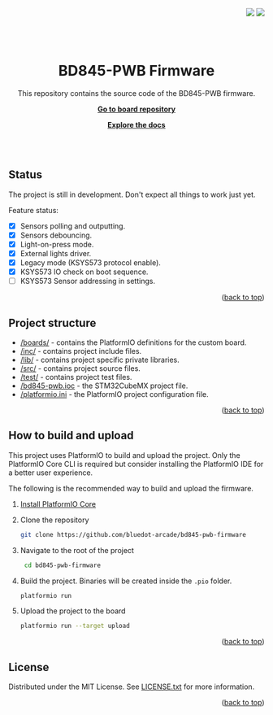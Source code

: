 <p align="right">
    <a name="readme-top"></a>
    <a href="/LICENSE.txt"><img src="https://img.shields.io/badge/license-MIT-green" /></a> <a href=""><img src="https://img.shields.io/badge/version-0.0.3-red" /></a> 
</p>
<br><br>
<p align="center">
    <h1 align="center">BD845-PWB Firmware</h1>
    <p align="center">This repository contains the source code of the BD845-PWB firmware.</p>
    <p align="center"><strong><a href="https://github.com/bluedot-arcade/bd845-pwb-board">Go to board repository</a></strong></p>
    <p align="center"><strong><a href="https://docs.bluedotarcade.com/boards/bd845-pwb">Explore the docs</a></strong></p>
    <br><br>
</p>

## Status

The project is still in development. Don't expect all things to work just yet.

Feature status:
- [X] Sensors polling and outputting.
- [X] Sensors debouncing.
- [X] Light-on-press mode.
- [X] External lights driver.
- [X] Legacy mode (KSYS573 protocol enable).
- [X] KSYS573 IO check on boot sequence.
- [ ] KSYS573 Sensor addressing in settings.

<p align="right">(<a href="#readme-top">back to top</a>)</p>

## Project structure

* [/boards/](/boards/) - contains the PlatformIO definitions for the custom board.
* [/inc/](/inc/) - contains project include files.
* [/lib/](/lib/) - contains project specific private libraries.
* [/src/](/src/) - contains project source files.
* [/test/](/test/) - contains project test files.
* [/bd845-pwb.ioc](/bd845-pwb.ioc) - the STM32CubeMX project file.
* [/platformio.ini](/platformio.ini) - the PlatformIO project configuration file.

<p align="right">(<a href="#readme-top">back to top</a>)</p>

## How to build and upload

This project uses PlatformIO to build and upload the project. Only the PlatformIO Core CLI is required but consider installing the PlatformIO IDE for a better user experience.

The following is the recommended way to build and upload the firmware.

1. [Install PlatformIO Core][PlatformIO Core Docs]

2. Clone the repository 
    ```bash
    git clone https://github.com/bluedot-arcade/bd845-pwb-firmware
    ```

3. Navigate to the root of the project
   ```bash
    cd bd845-pwb-firmware
    ```

4. Build the project. Binaries will be created inside the `.pio` folder.
    ```bash
    platformio run
    ```
    
5. Upload the project to the board
    ```bash
    platformio run --target upload
    ```

<p align="right">(<a href="#readme-top">back to top</a>)</p>

## License

Distributed under the MIT License. See [LICENSE.txt] for more information.

<p align="right">(<a href="#readme-top">back to top</a>)</p>

[LICENSE.txt]: /LICENSE.txt
[PlatformIO Core Docs]: https://docs.platformio.org/en/latest/core/index.html
[PlatformIO Docs]: https://docs.platformio.org/